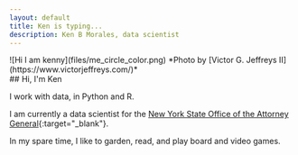 ```yaml
---
layout: default
title: Ken is typing...
description: Ken B Morales, data scientist
---
```


<div class="grid">
<div class="col-1-2">
<div class="content">
![Hi I am kenny](files/me_circle_color.png)
*Photo by [Victor G. Jeffreys II](https://www.victorjeffreys.com/)*
</div>
</div>
<div class="col-1-2 vertical-center">
<div class="content">
## Hi, I'm Ken
        
I work with data, in Python and R.

I am currently a data scientist for the [New York State Office of the Attorney General](https://ag.ny.gov/){:target="_blank"}.

In my spare time, I like to garden, read, and play board and video games.
</div>
</div>
</div>
